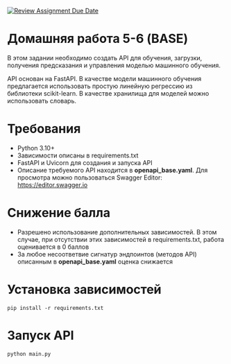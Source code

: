 [![Review Assignment Due Date](https://classroom.github.com/assets/deadline-readme-button-22041afd0340ce965d47ae6ef1cefeee28c7c493a6346c4f15d667ab976d596c.svg)](https://classroom.github.com/a/EHyNaGAS)
# Домашняя работа 5-6 (BASE)

В этом задании необходимо создать API для обучения, загрузки, 
получения предсказания и управления моделью машинного обучения. 

API основан на FastAPI. В качестве модели машинного обучения предлагается использовать простую линейную регрессию из библиотеки scikit-learn. 
В качестве хранилища для моделей можно использовать словарь.


# Требования
- Python 3.10+
- Зависимости описаны в requirements.txt 
- FastAPI и Uvicorn для создания и запуска API
- Описание требуемого API находится в **openapi_base.yaml**. Для просмотра можно пользоваться Swagger Editor: https://editor.swagger.io
  
# Снижение балла
- Разрешено использование дополнительных зависимостей. В этом случае, при отсутствии этих зависимостей в requirements.txt, работа оценивается в 0 баллов
- За любое несоответвие сигнатур эндпоинтов (методов API) описанным в **openapi_base.yaml** оценка снижается

# Установка зависимостей 
```pip install -r requirements.txt```

# Запуск API
```python main.py```
 